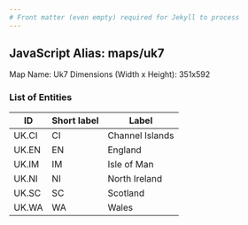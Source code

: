 ```yaml
---
# Front matter (even empty) required for Jekyll to process
---
```


## JavaScript Alias: maps/uk7

Map Name: Uk7
Dimensions (Width x Height): 351x592





### List of Entities

ID | Short label | Label
---|---|---|
UK.CI|CI|Channel Islands
UK.EN|EN|England
UK.IM|IM|Isle of Man
UK.NI|NI|North Ireland
UK.SC|SC|Scotland
UK.WA|WA|Wales

